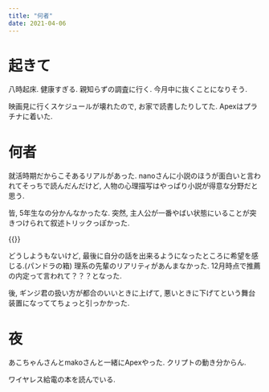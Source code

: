 ```yaml
---
title: "何者"
date: 2021-04-06
---
```


# 起きて
八時起床. 健康すぎる. 親知らずの調査に行く. 今月中に抜くことになりそう.

映画見に行くスケジュールが壊れたので, お家で読書したりしてた. Apexはプラチナに着いた.

# 何者
就活時期だからこそあるリアルがあった. nanoさんに小説のほうが面白いと言われてそっちで読んだんだけど, 人物の心理描写はやっぱり小説が得意な分野だと思う.

皆, 5年生なの分かんなかったな. 突然, 主人公が一番やばい状態にいることが突きつけられて叙述トリックっぽかった.

{{<tweet user="dango_bot" id="1379332070619553795">}}

どうしようもないけど, 最後に自分の話を出来るようになったところに希望を感じる.(パンドラの箱) 理系の先輩のリアリティがあんまなかった. 12月時点で推薦の内定って言われて？？？となった.

後, ギンジ君の扱い方が都合のいいときに上げて, 悪いときに下げてという舞台装置になっててちょっと引っかかった.

# 夜
あこちゃんさんとmakoさんと一緒にApexやった. クリプトの動き分からん.

ワイヤレス給電の本を読んでいる.